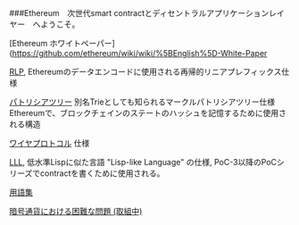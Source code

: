 ###Ethereum　次世代smart contractとディセントラルアプリケーションレイヤー　へようこそ。

[Ethereum ホワイトペーパー](https://github.com/ethereum/wiki/wiki/%5BEnglish%5D-White-Paper

[RLP](https://github.com/ethereum/wiki/wiki/%5BEnglish%5D-RLP), Ethereumのデータエンコードに使用される再帰的リニアプレフィックス仕様

[パトリシアツリー](https://github.com/ethereum/wiki/wiki/%5BEnglish%5D-Patricia-Tree) 別名Trieとしても知られるマークルパトリシアツリー仕様 Ethereumで、ブロックチェインのステートのハッシュを記憶するために使用される構造

[ワイヤプロトコル](https://github.com/ethereum/wiki/wiki/%5BEnglish%5D-Wire-Protocol) 仕様

[LLL](https://github.com/ethereum/cpp-ethereum/wiki/LLL), 低水準Lispに似た言語 "Lisp-like Language" の仕様, PoC-3以降のPoCシリーズでcontractを書くために使用される。

[用語集](https://github.com/ethereum/wiki/wiki/Glossary)

[暗号通貨における困難な問題 (取組中)](https://github.com/ethereum/wiki/wiki/Problems)